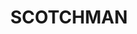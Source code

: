 ---
lastmod: '2025-04-06T06:05:20+00:00'
latitude: -30.459807
layout: suburb
longitude: 152.840266
postcode: '2454'
state: NSW
title: SCOTCHMAN
url: /nsw/scotchman/
---